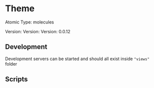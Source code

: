 # Theme

Atomic Type: molecules

Version: Version: Version: 0.0.12


## Development

Development servers can be started and should all exist inside `"views"` folder

## Scripts

